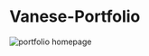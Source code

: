 # Vanese-Portfolio

![portfolio homepage](https://user-images.githubusercontent.com/16092802/208324390-186102e1-4e69-4d71-a5bc-9e05b8aa815b.jpg)
